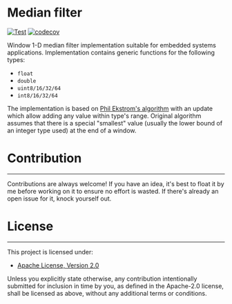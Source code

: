 Median filter
=============

[![Test](https://github.com/vpetrigo/median-filter/actions/workflows/test.yml/badge.svg)](https://github.com/vpetrigo/median-filter/actions/workflows/test.yml)
[![codecov](https://codecov.io/gh/vpetrigo/median-filter/graph/badge.svg?token=kqWLifLSB6)](https://codecov.io/gh/vpetrigo/median-filter)

Window 1-D median filter implementation suitable for embedded systems applications. Implementation contains generic
functions for the following types:

- `float`
- `double`
- `uint8/16/32/64`
- `int8/16/32/64`

The implementation is based on [Phil Ekstrom's algorithm](https://www.embedded.com/better-than-average/) with an update 
which allow adding any value within type's range. Original algorithm assumes that there is a special "smallest" value
(usually the lower bound of an integer type used) at the end of a window.

# Contribution

--------------

Contributions are always welcome! If you have an idea, it's best to float it by me before working on it to ensure no
effort is wasted. If there's already an open issue for it, knock yourself out.

# License

---------

This project is licensed under:

- [Apache License, Version 2.0](LICENSE.md)

Unless you explicitly state otherwise, any contribution intentionally submitted for inclusion in time by you, as
defined in the Apache-2.0 license, shall be licensed as above, without any additional terms or conditions.
